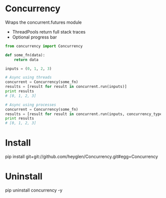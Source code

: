 # Concurrency

Wraps the concurrent.futures module
  * ThreadPools return full stack traces
  * Optional progress bar

```python
from concurrency import Concurrency

def some_fn(data):
    return data

inputs = (0, 1, 2, 3)

# Async using threads
concurrent = Concurrency(some_fn)
results = [result for result in concurrent.run(inputs)]
print results
# [0, 1, 2, 3]

# Async using processes
concurrent = Concurrency(some_fn)
results = [result for result in concurrent.run(inputs, concurrency_type='process')]
print results
# [0, 1, 2, 3]

```

# Install

pip install git+git://github.com/heyglen/Concurrency.git#egg=Concurrency

# Uninstall

pip uninstall concurrency -y
